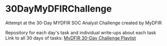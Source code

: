 # 30DayMyDFIRChallenge
Attempt at the 30-Day MYDFIR SOC Analyst Challenge created by MyDFIR

Repository for each day's task and individual write-ups about each task 
Link to all 30 days of tasks: [MyDFIR 30-Day Challenge Playlist](https://youtube.com/playlist?list=PLG6KGSNK4PuBb0OjyDIdACZnb8AoNBeq6&feature=shared)
